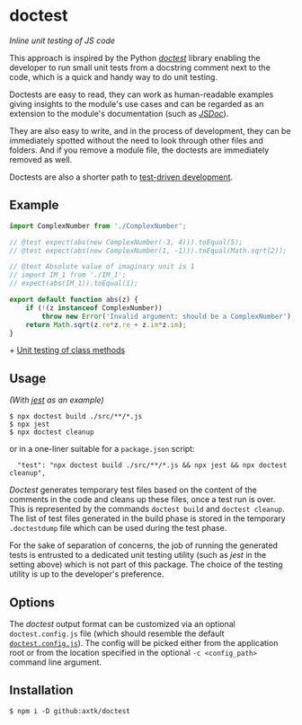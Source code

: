 # doctest

_Inline unit testing of JS code_

This approach is inspired by the Python _[doctest](https://docs.python.org/3/library/doctest.html)_ library enabling the developer to run small unit tests from a docstring comment next to the code, which is a quick and handy way to do unit testing.

Doctests are easy to read, they can work as human-readable examples giving insights to the module's use cases and can be regarded as an extension to the module's documentation (such as _[JSDoc](https://jsdoc.app/)_).

They are also easy to write, and in the process of development, they can be immediately spotted without the need to look through other files and folders. And if you remove a module file, the doctests are immediately removed as well.

Doctests are also a shorter path to [test-driven development](https://en.wikipedia.org/wiki/Test-driven_development).

## Example

```js
import ComplexNumber from './ComplexNumber';

// @test expect(abs(new ComplexNumber(-3, 4))).toEqual(5);
// @test expect(abs(new ComplexNumber(1, -1))).toEqual(Math.sqrt(2));

// @test Absolute value of imaginary unit is 1
// import IM_1 from './IM_1';
// expect(abs(IM_1)).toEqual(1);

export default function abs(z) {
    if (!(z instanceof ComplexNumber))
        throw new Error('Invalid argument: should be a ComplexNumber');
    return Math.sqrt(z.re*z.re + z.im*z.im);
}
```

\+ [Unit testing of class methods](https://github.com/axtk/complex/blob/master/src/ComplexNumber.js)

## Usage

_(With [jest](https://jestjs.io/) as an example)_

```
$ npx doctest build ./src/**/*.js
$ npx jest
$ npx doctest cleanup
```

or in a one-liner suitable for a `package.json` script:

```
  "test": "npx doctest build ./src/**/*.js && npx jest && npx doctest cleanup",
```

_Doctest_ generates temporary test files based on the content of the comments in the code and cleans up these files, once a test run is over. This is represented by the commands `doctest build` and `doctest cleanup`. The list of test files generated in the build phase is stored in the temporary `.doctestdump` file which can be used during the test phase.

For the sake of separation of concerns, the job of running the generated tests is entrusted to a dedicated unit testing utility (such as _jest_ in the setting above) which is not part of this package. The choice of the testing utility is up to the developer's preference.

## Options

The _doctest_ output format can be customized via an optional `doctest.config.js` file (which should resemble the default [`doctest.config.js`](doctest.config.js)). The config will be picked either from the application root or from the location specified in the optional `-c <config_path>` command line argument.

## Installation

```
$ npm i -D github:axtk/doctest
```

